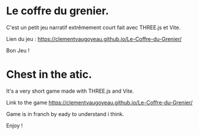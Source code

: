 # Le coffre du grenier.

C'est un petit jeu narratif extrêmement court fait avec THREE.js et Vite.

Lien du jeu : https://clementvaugoyeau.github.io/Le-Coffre-du-Grenier/

Bon Jeu !




        
            
        

    

 # Chest in the atic.

It's a very short game made with THREE.js and Vite.

Link to the game https://clementvaugoyeau.github.io/Le-Coffre-du-Grenier/

Game is in franch by eady to understand i think.

Enjoy !




        
            
        

    
